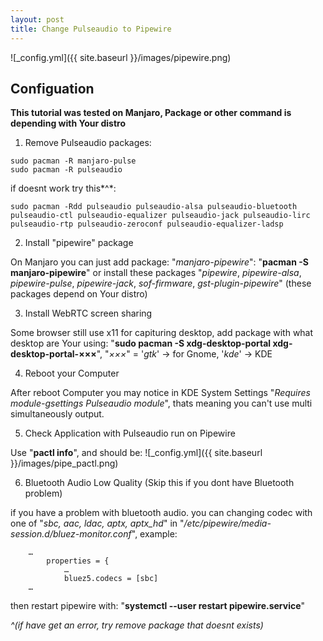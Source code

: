 ```yaml
---
layout: post
title: Change Pulseaudio to Pipewire
---
```


![_config.yml]({{ site.baseurl }}/images/pipewire.png)

## Configuation

**This tutorial was tested on Manjaro, Package or other command is depending with Your distro**
1. Remove Pulseaudio packages:
```
sudo pacman -R manjaro-pulse
sudo pacman -R pulseaudio
```
if doesnt work try this*^*:
```
sudo pacman -Rdd pulseaudio pulseaudio-alsa pulseaudio-bluetooth pulseaudio-ctl pulseaudio-equalizer pulseaudio-jack pulseaudio-lirc pulseaudio-rtp pulseaudio-zeroconf pulseaudio-equalizer-ladsp
```

2. Install "pipewire" package

On Manjaro you can just add package: "*manjaro-pipewire*":
"**pacman -S manjaro-pipewire**" or install these packages "*pipewire*, *pipewire-alsa*, *pipewire-pulse*, *pipewire-jack*, *sof-firmware*, *gst-plugin-pipewire*" (these packages depend on Your distro)

3. Install WebRTC screen sharing

Some browser still use x11 for capituring desktop, add package with what desktop are Your using:
"**sudo pacman -S xdg-desktop-portal xdg-desktop-portal-×××**", "*×××*" = '*gtk*' → for Gnome, '*kde*' → KDE

4. Reboot your Computer

After reboot Computer you may notice in KDE System Settings "*Requires module-gsettings Pulseaudio module*", thats meaning you can't use multi simultaneously output.

5. Check Application with Pulseaudio run on Pipewire

Use "**pactl info**", and should be:
![_config.yml]({{ site.baseurl }}/images/pipe_pactl.png)

6. Bluetooth Audio Low Quality (Skip this if you dont have Bluetooth problem)

if you have a problem with bluetooth audio. you can changing codec with one of "*sbc, aac, ldac, aptx, aptx_hd*" in "*/etc/pipewire/media-session.d/bluez-monitor.conf*", example:
```
    …
        properties = {
            …
            bluez5.codecs = [sbc]
    …
```
then restart pipewire with: "**systemctl --user restart pipewire.service**"



 *^(if have get an error, try remove package that doesnt exists)*
